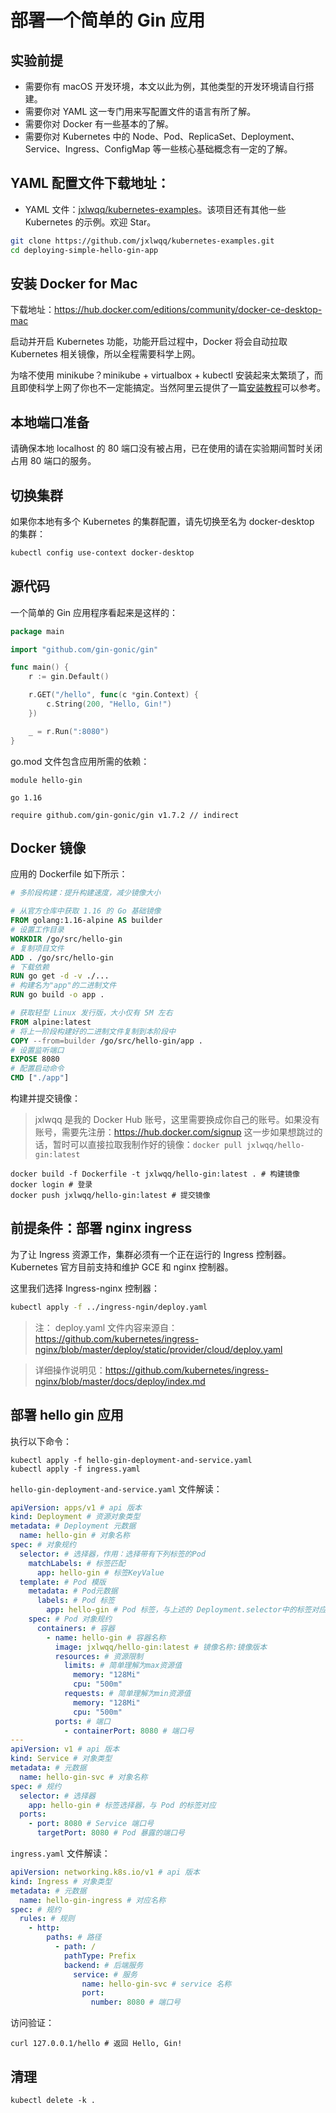 # 部署一个简单的 Gin 应用

## 实验前提

* 需要你有 macOS 开发环境，本文以此为例，其他类型的开发环境请自行搭建。
* 需要你对 YAML 这一专门用来写配置文件的语言有所了解。
* 需要你对 Docker 有一些基本的了解。
* 需要你对 Kubernetes 中的 Node、Pod、ReplicaSet、Deployment、Service、Ingress、ConfigMap 等一些核心基础概念有一定的了解。

## YAML 配置文件下载地址：

* YAML 文件：[jxlwqq/kubernetes-examples](https://github.com/jxlwqq/kubernetes-examples/tree/master/deploying-simple-hello-gin-app)。该项目还有其他一些 Kubernetes 的示例。欢迎 Star。

```bash
git clone https://github.com/jxlwqq/kubernetes-examples.git
cd deploying-simple-hello-gin-app
```

## 安装 Docker for Mac

下载地址：https://hub.docker.com/editions/community/docker-ce-desktop-mac

启动并开启 Kubernetes 功能，功能开启过程中，Docker 将会自动拉取 Kubernetes 相关镜像，所以全程需要科学上网。

为啥不使用 minikube？minikube + virtualbox + kubectl 安装起来太繁琐了，而且即使科学上网了你也不一定能搞定。当然阿里云提供了一篇[安装教程](https://yq.aliyun.com/articles/221687)可以参考。

## 本地端口准备

请确保本地 localhost 的 80 端口没有被占用，已在使用的请在实验期间暂时关闭占用 80 端口的服务。

## 切换集群

如果你本地有多个 Kubernetes 的集群配置，请先切换至名为 docker-desktop 的集群：

````bash
kubectl config use-context docker-desktop
````

## 源代码

一个简单的 Gin 应用程序看起来是这样的：

```go
package main

import "github.com/gin-gonic/gin"

func main() {
	r := gin.Default()

	r.GET("/hello", func(c *gin.Context) {
		c.String(200, "Hello, Gin!")
	})

	_ = r.Run(":8080")
}
```

go.mod 文件包含应用所需的依赖：

```
module hello-gin

go 1.16

require github.com/gin-gonic/gin v1.7.2 // indirect
```

## Docker 镜像

应用的 Dockerfile 如下所示：

```dockerfile
# 多阶段构建：提升构建速度，减少镜像大小

# 从官方仓库中获取 1.16 的 Go 基础镜像
FROM golang:1.16-alpine AS builder
# 设置工作目录
WORKDIR /go/src/hello-gin
# 复制项目文件
ADD . /go/src/hello-gin
# 下载依赖
RUN go get -d -v ./...
# 构建名为"app"的二进制文件
RUN go build -o app .

# 获取轻型 Linux 发行版，大小仅有 5M 左右
FROM alpine:latest
# 将上一阶段构建好的二进制文件复制到本阶段中
COPY --from=builder /go/src/hello-gin/app .
# 设置监听端口
EXPOSE 8080
# 配置启动命令
CMD ["./app"]
```

构建并提交镜像：

> jxlwqq 是我的 Docker Hub 账号，这里需要换成你自己的账号。如果没有账号，需要先注册：https://hub.docker.com/signup
> 这一步如果想跳过的话，暂时可以直接拉取我制作好的镜像：`docker pull jxlwqq/hello-gin:latest`

```shell
docker build -f Dockerfile -t jxlwqq/hello-gin:latest . # 构建镜像
docker login # 登录
docker push jxlwqq/hello-gin:latest # 提交镜像
```

## 前提条件：部署 nginx ingress

为了让 Ingress 资源工作，集群必须有一个正在运行的 Ingress 控制器。 Kubernetes 官方目前支持和维护 GCE 和 nginx 控制器。

这里我们选择 Ingress-nginx 控制器：

```bash
kubectl apply -f ../ingress-ngin/deploy.yaml
```


> 注： deploy.yaml 文件内容来源自：https://github.com/kubernetes/ingress-nginx/blob/master/deploy/static/provider/cloud/deploy.yaml

> 详细操作说明见：https://github.com/kubernetes/ingress-nginx/blob/master/docs/deploy/index.md


## 部署 hello gin 应用

执行以下命令：

```shell
kubectl apply -f hello-gin-deployment-and-service.yaml
kubectl apply -f ingress.yaml
```

`hello-gin-deployment-and-service.yaml` 文件解读：

```yaml
apiVersion: apps/v1 # api 版本
kind: Deployment # 资源对象类型
metadata: # Deployment 元数据
  name: hello-gin # 对象名称
spec: # 对象规约
  selector: # 选择器，作用：选择带有下列标签的Pod
    matchLabels: # 标签匹配
      app: hello-gin # 标签KeyValue
  template: # Pod 模版
    metadata: # Pod元数据
      labels: # Pod 标签
        app: hello-gin # Pod 标签，与上述的 Deployment.selector中的标签对应
    spec: # Pod 对象规约
      containers: # 容器
        - name: hello-gin # 容器名称
          image: jxlwqq/hello-gin:latest # 镜像名称:镜像版本
          resources: # 资源限制
            limits: # 简单理解为max资源值
              memory: "128Mi"
              cpu: "500m"
            requests: # 简单理解为min资源值
              memory: "128Mi"
              cpu: "500m"
          ports: # 端口
            - containerPort: 8080 # 端口号
---
apiVersion: v1 # api 版本
kind: Service # 对象类型
metadata: # 元数据
  name: hello-gin-svc # 对象名称
spec: # 规约
  selector: # 选择器
    app: hello-gin # 标签选择器，与 Pod 的标签对应
  ports:
    - port: 8080 # Service 端口号
      targetPort: 8080 # Pod 暴露的端口号
```

`ingress.yaml` 文件解读：

```yaml
apiVersion: networking.k8s.io/v1 # api 版本
kind: Ingress # 对象类型
metadata: # 元数据
  name: hello-gin-ingress # 对应名称
spec: # 规约
  rules: # 规则
    - http:
        paths: # 路径
          - path: /
            pathType: Prefix
            backend: # 后端服务
              service: # 服务
                name: hello-gin-svc # service 名称
                port:
                  number: 8080 # 端口号
```

访问验证：

```shell
curl 127.0.0.1/hello # 返回 Hello, Gin!
```

## 清理
```shell
kubectl delete -k .
```

